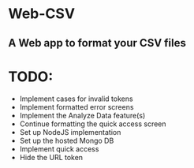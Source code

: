 # Web-CSV
## A Web app to format your CSV files


# TODO:
* Implement cases for invalid tokens
* Implement formatted error screens
* Implement the Analyze Data feature(s)
* Continue formatting the quick access screen
* Set up NodeJS implementation
* Set up the hosted Mongo DB
* Implement quick access
* Hide the URL token